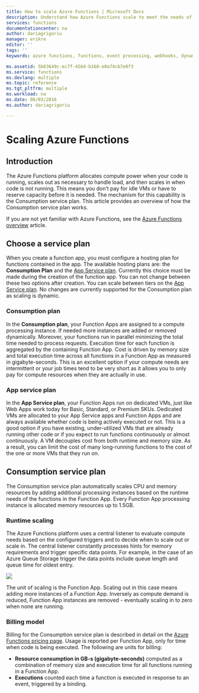 ```yaml
---
title: How to scale Azure Functions | Microsoft Docs
description: Understand how Azure Functions scale to meet the needs of your event-driven workloads.
services: functions
documentationcenter: na
author: dariagrigoriu
manager: erikre
editor: ''
tags: ''
keywords: azure functions, functions, event processing, webhooks, dynamic compute, serverless architecture

ms.assetid: 5b63649c-ec7f-4564-b168-e0a74cb7e0f3
ms.service: functions
ms.devlang: multiple
ms.topic: reference
ms.tgt_pltfrm: multiple
ms.workload: na
ms.date: 08/03/2016
ms.author: dariagrigoriu

---
```

# Scaling Azure Functions

## Introduction

The Azure Functions platform allocates compute power when your code is running, scales out as necessary to handle load, and then scales in when code is not running. This means you don’t pay for idle VMs or have to reserve capacity before it is needed. The mechanism for this capability is the Consumption service plan. This article provides an overview of how the Consumption service plan works. 

If you are not yet familiar with Azure Functions, see the [Azure Functions overview](functions-overview.md) article.

## Choose a service plan

When you create a function app, you must configure a hosting plan for functions contained in the app. The available hosting plans are: the **Consumption Plan** and the [App Service plan](../app-service/azure-web-sites-web-hosting-plans-in-depth-overview.md). Currently this choice must be made during the creation of the function app. You can not change between these two options after creation. You can scale between tiers on the [App Service plan](../app-service/azure-web-sites-web-hosting-plans-in-depth-overview.md). No changes are currently supported for the Consumption plan as scaling is dynamic.

### Consumption plan

In the **Consumption plan**, your Function Apps are assigned to a compute processing instance. If needed more instances are added or removed dynamically. Moreover, your functions run in parallel minimizing the total time needed to process requests. Execution time for each function is aggregated by the containing Function App. Cost is driven by memory size and total execution time across all functions in a Function App as measured in gigabyte-seconds. This is an excellent option if your compute needs are intermittent or your job times tend to be very short as it allows you to only pay for compute resources when they are actually in use. 

### App service plan

In the **App Service plan**, your Function Apps run on dedicated VMs, just like Web Apps work today for Basic, Standard, or Premium SKUs. Dedicated VMs are allocated to your App Service apps and Function Apps and are always available whether code is being actively executed or not. This is a good option if you have existing, under-utilized VMs that are already running other code or if you expect to run functions continuously or almost continuously. A VM decouples cost from both runtime and memory size. As a result, you can limit the cost of many long-running functions to the cost of the one or more VMs that they run on.

## Consumption service plan

The Consumption service plan automatically scales CPU and memory resources by adding additional processing instances based on the runtime needs of the functions in the Function App. Every Function App processing instance is allocated memory resources up to 1.5GB.

### Runtime scaling

The Azure Functions platform uses a central listener to evaluate compute needs based on the configured triggers and to decide when to scale out or scale in. The central listener constantly processes hints for memory requirements and trigger specific data points. For example, in the case of an Azure Queue Storage trigger the data points include queue length and queue time for oldest entry.

![](./media/functions-scale/central-listener.png)

The unit of scaling is the Function App. Scaling out in this case means adding more instances of a Function App. Inversely as compute demand is reduced, Function App instances are removed - eventually scaling in to zero when none are running. 

### Billing model

Billing for the Consumption service plan is described in detail on the [Azure Functions pricing page](https://azure.microsoft.com/pricing/details/functions). Usage is reported per Function App, only for time when code is being executed. The following are units for billing: 
* **Resource consumption in GB-s (gigabyte-seconds)** computed as a combination of memory size and execution time for all functions running in a Function App. 
* **Executions** counted each time a function is executed in response to an event, triggered by a binding.
